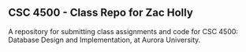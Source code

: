 ## CSC 4500 - Class Repo for Zac Holly

A repository for submitting class assignments and code for CSC 4500: Database Design and Implementation, at Aurora University.
